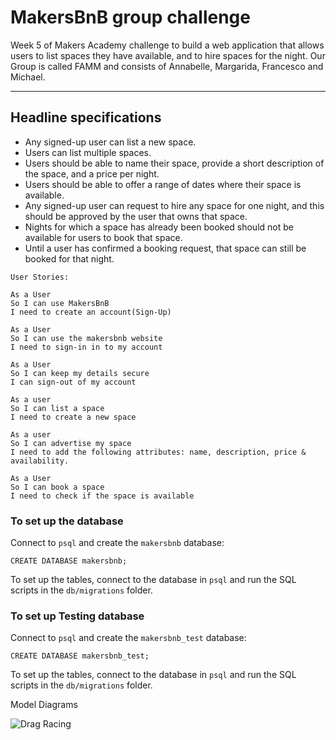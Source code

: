 # MakersBnB group challenge
Week 5 of Makers Academy challenge to build a web application that allows users to list spaces they have available, and to hire spaces for the night.
Our Group is called FAMM and consists of Annabelle, Margarida, Francesco and Michael. 


----
Headline specifications
----
* Any signed-up user can list a new space.
* Users can list multiple spaces.
* Users should be able to name their space, provide a short description of the space, and a price per night.
* Users should be able to offer a range of dates where their space is available.
* Any signed-up user can request to hire any space for one night, and this should be approved by the user that owns that space.
* Nights for which a space has already been booked should not be available for users to book that space.
* Until a user has confirmed a booking request, that space can still be booked for that night.

```
User Stories:

As a User
So I can use MakersBnB
I need to create an account(Sign-Up)

As a User
So I can use the makersbnb website
I need to sign-in in to my account

As a User
So I can keep my details secure
I can sign-out of my account

As a user
So I can list a space
I need to create a new space

As a user
So I can advertise my space
I need to add the following attributes: name, description, price & availability. 

As a User
So I can book a space
I need to check if the space is available
```

### To set up the database

Connect to `psql` and create the `makersbnb` database:
```
CREATE DATABASE makersbnb;
```
To set up the tables, connect to the database in `psql` and run the SQL scripts in the `db/migrations` folder.

### To set up Testing database
Connect to `psql` and create the `makersbnb_test` database:
```
CREATE DATABASE makersbnb_test;
```
To set up the tables, connect to the database in `psql` and run the SQL scripts in the `db/migrations` folder.

Model Diagrams

![Drag Racing](Domain-Model-Diagram.png)





















